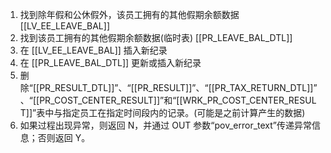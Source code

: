 1. 找到除年假和公休假外，该员工拥有的其他假期余额数据 [[LV_EE_LEAVE_BAL]]
2. 找到该员工拥有的其他假期余额数据(临时表) [[PR_LEAVE_BAL_DTL]]
3. 在 [[LV_EE_LEAVE_BAL]] 插入新纪录
4. 在 [[PR_LEAVE_BAL_DTL]] 更新或插入新纪录
5. 删除“[[PR_RESULT_DTL]]”、“[[PR_RESULT]]”、“[[PR_TAX_RETURN_DTL]]”、“[[PR_COST_CENTER_RESULT]]”和“[[WRK_PR_COST_CENTER_RESULT]]”表中与指定员工在指定时间段内的记录。(可能是之前计算产生的数据)
6.  如果过程出现异常，则返回 N，并通过 OUT 参数“pov_error_text”传递异常信息；否则返回 Y。